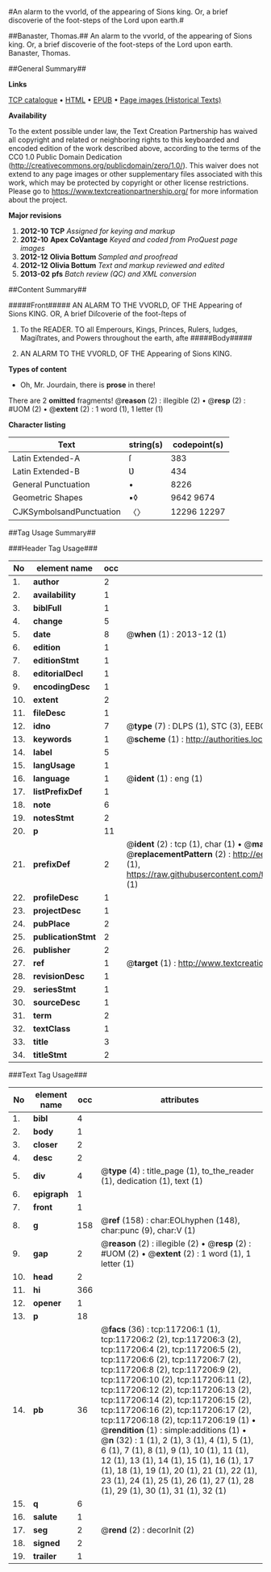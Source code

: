 #An alarm to the vvorld, of the appearing of Sions king. Or, a brief discoverie of the foot-steps of the Lord upon earth.#

##Banaster, Thomas.##
An alarm to the vvorld, of the appearing of Sions king. Or, a brief discoverie of the foot-steps of the Lord upon earth.
Banaster, Thomas.

##General Summary##

**Links**

[TCP catalogue](http://www.ota.ox.ac.uk/tcp/)  • 
[HTML](http://tei.it.ox.ac.uk/tcp/Texts-HTML/free/A78/A78065.html)  • 
[EPUB](http://tei.it.ox.ac.uk/tcp/Texts-EPUB/free/A78/A78065.epub) • 
[Page images (Historical Texts)](https://historicaltexts.jisc.ac.uk/eebo-99864973e)

**Availability**

To the extent possible under law, the Text Creation Partnership has waived all copyright and related or neighboring rights to this keyboarded and encoded edition of the work described above, according to the terms of the CC0 1.0 Public Domain Dedication (http://creativecommons.org/publicdomain/zero/1.0/). This waiver does not extend to any page images or other supplementary files associated with this work, which may be protected by copyright or other license restrictions. Please go to https://www.textcreationpartnership.org/ for more information about the project.

**Major revisions**

1. __2012-10__ __TCP__ *Assigned for keying and markup*
1. __2012-10__ __Apex CoVantage__ *Keyed and coded from ProQuest page images*
1. __2012-12__ __Olivia Bottum__ *Sampled and proofread*
1. __2012-12__ __Olivia Bottum__ *Text and markup reviewed and edited*
1. __2013-02__ __pfs__ *Batch review (QC) and XML conversion*

##Content Summary##

#####Front#####
AN ALARM TO THE VVORLD, OF THE Appearing of Sions KING. OR, A brief Diſcoverie of the foot-ſteps of 
1. To the READER.
TO all Emperours, Kings, Princes, Rulers, Iudges, Magiſtrates, and Powers throughout the earth, afte
#####Body#####

1. AN ALARM TO THE VVORLD, OF THE Appearing of Sions KING.

**Types of content**

  * Oh, Mr. Jourdain, there is **prose** in there!

There are 2 **omitted** fragments! 
 @__reason__ (2) : illegible (2)  •  @__resp__ (2) : #UOM (2)  •  @__extent__ (2) : 1 word (1), 1 letter (1)

**Character listing**


|Text|string(s)|codepoint(s)|
|---|---|---|
|Latin Extended-A|ſ|383|
|Latin Extended-B|Ʋ|434|
|General Punctuation|•|8226|
|Geometric Shapes|▪◊|9642 9674|
|CJKSymbolsandPunctuation|〈〉|12296 12297|

##Tag Usage Summary##

###Header Tag Usage###

|No|element name|occ|attributes|
|---|---|---|---|
|1.|__author__|2||
|2.|__availability__|1||
|3.|__biblFull__|1||
|4.|__change__|5||
|5.|__date__|8| @__when__ (1) : 2013-12 (1)|
|6.|__edition__|1||
|7.|__editionStmt__|1||
|8.|__editorialDecl__|1||
|9.|__encodingDesc__|1||
|10.|__extent__|2||
|11.|__fileDesc__|1||
|12.|__idno__|7| @__type__ (7) : DLPS (1), STC (3), EEBO-CITATION (1), PROQUEST (1), VID (1)|
|13.|__keywords__|1| @__scheme__ (1) : http://authorities.loc.gov/ (1)|
|14.|__label__|5||
|15.|__langUsage__|1||
|16.|__language__|1| @__ident__ (1) : eng (1)|
|17.|__listPrefixDef__|1||
|18.|__note__|6||
|19.|__notesStmt__|2||
|20.|__p__|11||
|21.|__prefixDef__|2| @__ident__ (2) : tcp (1), char (1)  •  @__matchPattern__ (2) : ([0-9\-]+):([0-9IVX]+) (1), (.+) (1)  •  @__replacementPattern__ (2) : http://eebo.chadwyck.com/downloadtiff?vid=$1&page=$2 (1), https://raw.githubusercontent.com/textcreationpartnership/Texts/master/tcpchars.xml#$1 (1)|
|22.|__profileDesc__|1||
|23.|__projectDesc__|1||
|24.|__pubPlace__|2||
|25.|__publicationStmt__|2||
|26.|__publisher__|2||
|27.|__ref__|1| @__target__ (1) : http://www.textcreationpartnership.org/docs/. (1)|
|28.|__revisionDesc__|1||
|29.|__seriesStmt__|1||
|30.|__sourceDesc__|1||
|31.|__term__|2||
|32.|__textClass__|1||
|33.|__title__|3||
|34.|__titleStmt__|2||


###Text Tag Usage###

|No|element name|occ|attributes|
|---|---|---|---|
|1.|__bibl__|4||
|2.|__body__|1||
|3.|__closer__|2||
|4.|__desc__|2||
|5.|__div__|4| @__type__ (4) : title_page (1), to_the_reader (1), dedication (1), text (1)|
|6.|__epigraph__|1||
|7.|__front__|1||
|8.|__g__|158| @__ref__ (158) : char:EOLhyphen (148), char:punc (9), char:V (1)|
|9.|__gap__|2| @__reason__ (2) : illegible (2)  •  @__resp__ (2) : #UOM (2)  •  @__extent__ (2) : 1 word (1), 1 letter (1)|
|10.|__head__|2||
|11.|__hi__|366||
|12.|__opener__|1||
|13.|__p__|18||
|14.|__pb__|36| @__facs__ (36) : tcp:117206:1 (1), tcp:117206:2 (2), tcp:117206:3 (2), tcp:117206:4 (2), tcp:117206:5 (2), tcp:117206:6 (2), tcp:117206:7 (2), tcp:117206:8 (2), tcp:117206:9 (2), tcp:117206:10 (2), tcp:117206:11 (2), tcp:117206:12 (2), tcp:117206:13 (2), tcp:117206:14 (2), tcp:117206:15 (2), tcp:117206:16 (2), tcp:117206:17 (2), tcp:117206:18 (2), tcp:117206:19 (1)  •  @__rendition__ (1) : simple:additions (1)  •  @__n__ (32) : 1 (1), 2 (1), 3 (1), 4 (1), 5 (1), 6 (1), 7 (1), 8 (1), 9 (1), 10 (1), 11 (1), 12 (1), 13 (1), 14 (1), 15 (1), 16 (1), 17 (1), 18 (1), 19 (1), 20 (1), 21 (1), 22 (1), 23 (1), 24 (1), 25 (1), 26 (1), 27 (1), 28 (1), 29 (1), 30 (1), 31 (1), 32 (1)|
|15.|__q__|6||
|16.|__salute__|1||
|17.|__seg__|2| @__rend__ (2) : decorInit (2)|
|18.|__signed__|2||
|19.|__trailer__|1||
